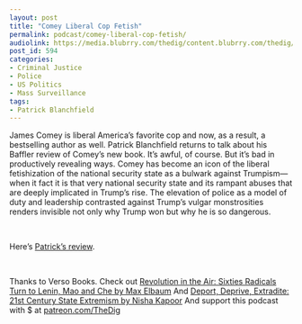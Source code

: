 ```yaml
---
layout: post
title: "Comey Liberal Cop Fetish"
permalink: podcast/comey-liberal-cop-fetish/
audiolink: https://media.blubrry.com/thedig/content.blubrry.com/thedig/The_Dig_-_EP_106_-_Blanchfield.mp3
post_id: 594
categories: 
- Criminal Justice
- Police
- US Politics
- Mass Surveillance
tags: 
- Patrick Blanchfield
---
```


James Comey is liberal America’s favorite cop and now, as a result, a bestselling author as well. Patrick Blanchfield returns to talk about his Baffler review of Comey’s new book. It’s awful, of course. But it’s bad in productively revealing ways. Comey has become an icon of the liberal fetishization of the national security state as a bulwark against Trumpism—when it fact it is that very national security state and its rampant abuses that are deeply implicated in Trump’s rise. The elevation of police as a model of duty and leadership contrasted against Trump’s vulgar monstrosities renders invisible not only why Trump won but why he is so dangerous.

 

Here’s [Patrick’s review](thebaffler.com/latest/prig-and-pig-blanchfield).

 

Thanks to Verso Books. Check out [Revolution in the Air: Sixties Radicals Turn to Lenin, Mao and Che by Max Elbaum](versobooks.com/books/2707-revolution-in-the-air) And [Deport, Deprive, Extradite: 21st Century State Extremism by Nisha Kapoor](versobooks.com/books/2551-deport-deprive-extradite) And support this podcast with $ at [patreon.com/TheDig](http://www.patreon.com/TheDig) 

